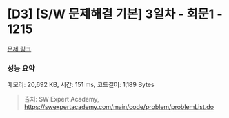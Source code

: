 # [D3] [S/W 문제해결 기본] 3일차 - 회문1 - 1215 

[문제 링크](https://swexpertacademy.com/main/code/problem/problemDetail.do?contestProbId=AV14QpAaAAwCFAYi) 

### 성능 요약

메모리: 20,692 KB, 시간: 151 ms, 코드길이: 1,189 Bytes



> 출처: SW Expert Academy, https://swexpertacademy.com/main/code/problem/problemList.do